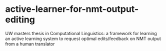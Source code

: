 # active-learner-for-nmt-output-editing
UW masters thesis in Computational Linguistics: a framework for learning an active learning system to request optimal edits/feedback on NMT output from a human translator
